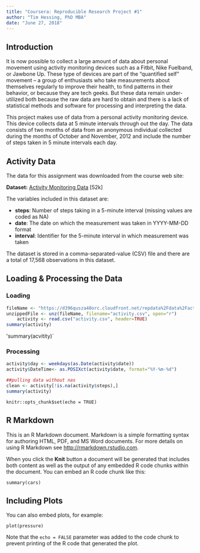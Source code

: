 ```yaml
---
title: "Coursera: Reproducible Research Project #1"
author: "Tim Hessing, PhD MBA"
date: "June 27, 2018"
---
```


## Introduction
It is now possible to collect a large amount of data about personal movement using activity monitoring devices such as a Fitbit, Nike Fuelband, or Jawbone Up. These type of devices are part of the “quantified self” movement – a group of enthusiasts who take measurements about themselves regularly to improve their health, to find patterns in their behavior, or because they are tech geeks. But these data remain under-utilized both because the raw data are hard to obtain and there is a lack of statistical methods and software for processing and interpreting the data.

This project makes use of data from a personal activity monitoring device. This device collects data at 5 minute intervals through out the day. The data consists of two months of data from an anonymous individual collected during the months of October and November, 2012 and include the number of steps taken in 5 minute intervals each day.

## Activity Data
The data for this assignment was downloaded from the course web site:

**Dataset:**  [Activity Monitoring Data](https://d396qusza40orc.cloudfront.net/repdata%2Fdata%2Factivity.zip) [52k]

The variables included in this dataset are:

   * **steps**: Number of steps taking in a 5-minute interval (missing values are coded as NA)  
   * **date**: The date on which the measurement was taken in YYYY-MM-DD format  
   * **interval**: Identifier for the 5-minute interval in which measurement was taken  

The dataset is stored in a comma-separated-value (CSV) file and there are a total of 17,568 observations in this dataset.

## Loading & Processing the Data

### Loading
```r
fileName <- "https://d396qusza40orc.cloudfront.net/repdata%2Fdata%2Factivity.zip"
unzippedFile <- unz(fileName, filename="activity.csv", open="r")
    activity <- read.csv("activity.csv", header=TRUE)
summary(activity)
```

'summary(acvitity)`

### Processing

```r
activity$day <- weekdays(as.Date(activity$date))
activity$DateTime<- as.POSIXct(activity$date, format="%Y-%m-%d")

##pulling data without nas
clean <- activity[!is.na(activity$steps),]
summary(activity)
```



```{r setup, include=FALSE}
knitr::opts_chunk$set(echo = TRUE)
```

## R Markdown

This is an R Markdown document. Markdown is a simple formatting syntax for authoring HTML, PDF, and MS Word documents. For more details on using R Markdown see <http://rmarkdown.rstudio.com>.

When you click the **Knit** button a document will be generated that includes both content as well as the output of any embedded R code chunks within the document. You can embed an R code chunk like this:

```{r cars}
summary(cars)
```

## Including Plots

You can also embed plots, for example:

```{r pressure, echo=FALSE}
plot(pressure)
```

Note that the `echo = FALSE` parameter was added to the code chunk to prevent printing of the R code that generated the plot.

